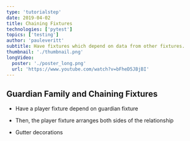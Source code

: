 ```yaml
---
type: 'tutorialstep'
date: 2019-04-02
title: Chaining Fixtures
technologies: ['pytest']
topics: ['testing']
author: 'pauleveritt'
subtitle: Have fixtures which depend on data from other fixtures.
thumbnail: './thumbnail.png'
longVideo:
  poster: './poster_long.png'
  url: 'https://www.youtube.com/watch?v=bFheD5JBjBI'
---
```



## Guardian Family and Chaining Fixtures

- Have a player fixture depend on guardian fixture

- Then, the player fixture arranges both sides of the relationship

- Gutter decorations
